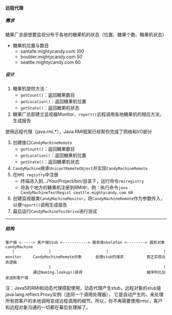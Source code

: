 #### 远程代理

##### 需求

糖果厂总部想要监视分布于各地的糖果机的状态（位置、糖果个数、糖果机状态）

- 糖果机位置与数目
    + santafe.mightycandy.com 100
    + boulder.mightycandy.com 50
    + seattle.mightycandy.com 60

##### 设计

1. 糖果机提供方法：
    - `getCount()`：返回糖果数目
    - `getLocation()`：返回糖果机位置
    - `getState()`：返回糖果机状态
2. 糖果厂总部建立监视器Monitor，`report()`远程调用各地糖果机的相应方法，生成报告

使用远程代理（java.rmi.*），Java RMI框架已经帮你完成了网络和I/O部分

3. 创建接口`CandyMachineRemote`
    - `getCount()`：返回糖果数目
    - `getLocation()`：返回糖果机位置
    - `getState()`：返回糖果机状态
4. `CandyMachine`继承`UnicastRemoteObject`并实现`CandyMachineRemote`
5. 在`RMI registry`中注册
    - 终端进入到.../YourProject/bin/目录下，运行命令`rmiregistry`
    - 将各个地方的糖果机注册到RMI中，例：执行命令`java CandyMachineTestRegist seattle.mightycandy.com 60`
6. 创建监视器类`CandyMachineMonitor`，将`CandyMachineRemote`作为参数传入，以便`report()`调用生成报告
7. 最后运行`CandyMachineTestDrive`进行测试

---

##### 结构

```text
客户端 <-----> 客户端Stub <-----------> 服务端skeleton <--------> 服务对象candyMachine
   |               |                        |                        |
monitor     CandyMachineRemote对象      处理stub的请求          真正实现业务逻辑
                   |                                                 |
            通过Naming.lookup()获得                            被序列化后发送到客户端
```

注：Java5的RMI和动态代理搭配使用，动态代理产生stub，远程对象的stub是java.lang.reflect.Proxy实例（连同一个调用处理器），
它是自动产生的，来处理所有把客户的本地调用变成远程调用的细节。所以，你不再需要使用rmic，客户和远程对象沟通的一切都在幕后处理掉了。


